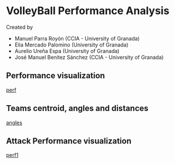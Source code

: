 # VolleyBall Performance Analysis 

Created by

- Manuel Parra Royón (CCIA - University of Granada)
- Elia Mercado Palomino (University of Granada)
- Aurelio Ureña Espa (University of Granada)
- José Manuel Benítez Sánchez (CCIA - University of Granada)


## Performance visualization

[perf](imgs/set_k1.png)


## Teams centroid, angles and distances


[angles](imgs/angles.png)


## Attack Performance visualization

[perf1](imgs/attack_k1.png)


